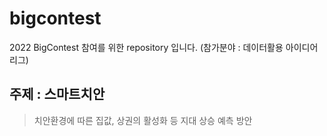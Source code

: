 # bigcontest
2022 BigContest 참여를 위한 repository 입니다.
(참가분야 : 데이터활용 아이디어 리그)

## 주제 : 스마트치안
> 치안환경에 따른 집값, 상권의 활성화 등 지대 상승 예측 방안
